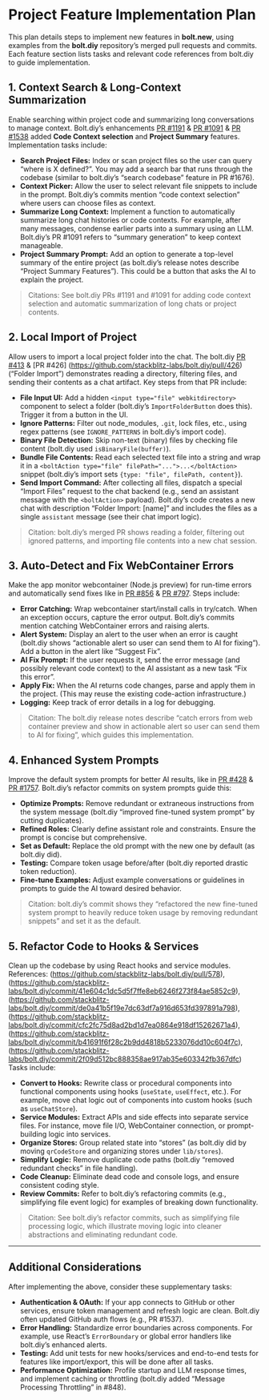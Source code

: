 # Project Feature Implementation Plan

This plan details steps to implement new features in **bolt.new**, using examples from the **bolt.diy** repository’s merged pull requests and commits. Each feature section lists tasks and relevant code references from bolt.diy to guide implementation.

## 1. Context Search & Long-Context Summarization

Enable searching within project code and summarizing long conversations to manage context. Bolt.diy’s enhancements [PR #1191](github.com/stackblitz-labs/bolt.diy/pull/1191) & [PR #1091](github.com/stackblitz-labs/bolt.diy/pull/1091) & [PR #1538](https://github.com/stackblitz-labs/bolt.diy/pull/1538) added **Code Context selection** and **Project Summary** features. Implementation tasks include:

* **Search Project Files:** Index or scan project files so the user can query “where is X defined?”. You may add a search bar that runs through the codebase (similar to bolt.diy’s “search codebase” feature in PR #1676).
* **Context Picker:** Allow the user to select relevant file snippets to include in the prompt. Bolt.diy’s commits mention “code context selection” where users can choose files as context.
* **Summarize Long Context:** Implement a function to automatically summarize long chat histories or code contexts. For example, after many messages, condense earlier parts into a summary using an LLM. Bolt.diy’s PR #1091 refers to “summary generation” to keep context manageable.
* **Project Summary Prompt:** Add an option to generate a top-level summary of the entire project (as bolt.diy’s release notes describe “Project Summary Features”). This could be a button that asks the AI to explain the project.

> Citations: See bolt.diy PRs #1191 and #1091 for adding code context selection and automatic summarization of long chats or project contents.

## 2. Local Import of Project

Allow users to import a local project folder into the chat. The bolt.diy [PR #413](https://github.com/stackblitz-labs/bolt.diy/pull/413) & [PR #426] (https://github.com/stackblitz-labs/bolt.diy/pull/426) (“Folder Import”) demonstrates reading a directory, filtering files, and sending their contents as a chat artifact. Key steps from that PR include:

* **File Input UI:** Add a hidden `<input type="file" webkitdirectory>` component to select a folder (bolt.diy’s `ImportFolderButton` does this). Trigger it from a button in the UI.
* **Ignore Patterns:** Filter out node\_modules, `.git`, lock files, etc., using regex patterns (see `IGNORE_PATTERNS` in bolt.diy’s import code).
* **Binary File Detection:** Skip non-text (binary) files by checking file content (bolt.diy used `isBinaryFile(buffer)`).
* **Bundle File Contents:** Read each selected text file into a string and wrap it in a `<boltAction type="file" filePath="...">...</boltAction>` snippet (bolt.diy’s import sets `{type: "file", filePath, content}`).
* **Send Import Command:** After collecting all files, dispatch a special “Import Files” request to the chat backend (e.g., send an assistant message with the `<boltAction>` payload). Bolt.diy’s code creates a new chat with description “Folder Import: \[name]” and includes the files as a single `assistant` message (see their chat import logic).

> Citation: bolt.diy’s merged PR shows reading a folder, filtering out ignored patterns, and importing file contents into a new chat session.

## 3. Auto-Detect and Fix WebContainer Errors

Make the app monitor webcontainer (Node.js preview) for run-time errors and automatically send fixes like in [PR #856](https://github.com/stackblitz-labs/bolt.diy/pull/856) & [PR #797](https://github.com/stackblitz-labs/bolt.diy/pull/797). Steps include:

* **Error Catching:** Wrap webcontainer start/install calls in try/catch. When an exception occurs, capture the error output. Bolt.diy’s commits mention catching WebContainer errors and raising alerts.
* **Alert System:** Display an alert to the user when an error is caught (bolt.diy shows “actionable alert so user can send them to AI for fixing”). Add a button in the alert like “Suggest Fix”.
* **AI Fix Prompt:** If the user requests it, send the error message (and possibly relevant code context) to the AI assistant as a new task “Fix this error”.
* **Apply Fix:** When the AI returns code changes, parse and apply them in the project. (This may reuse the existing code-action infrastructure.)
* **Logging:** Keep track of error details in a log for debugging.

> Citation: The bolt.diy release notes describe “catch errors from web container preview and show in actionable alert so user can send them to AI for fixing”, which guides this implementation.

## 4. Enhanced System Prompts

Improve the default system prompts for better AI results, like in [PR #428](https://github.com/stackblitz-labs/bolt.diy/pull/428) & [PR #1757](https://github.com/stackblitz-labs/bolt.diy/pull/1757). Bolt.diy’s refactor commits on system prompts guide this:

* **Optimize Prompts:** Remove redundant or extraneous instructions from the system message (bolt.diy “improved fine-tuned system prompt” by cutting duplicates).
* **Refined Roles:** Clearly define assistant role and constraints. Ensure the prompt is concise but comprehensive.
* **Set as Default:** Replace the old prompt with the new one by default (as bolt.diy did).
* **Testing:** Compare token usage before/after (bolt.diy reported drastic token reduction).
* **Fine-tune Examples:** Adjust example conversations or guidelines in prompts to guide the AI toward desired behavior.

> Citation: bolt.diy’s commit shows they “refactored the new fine-tuned system prompt to heavily reduce token usage by removing redundant snippets” and set it as the default.

## 5. Refactor Code to Hooks & Services

Clean up the codebase by using React hooks and service modules. References: (https://github.com/stackblitz-labs/bolt.diy/pull/578),
(https://github.com/stackblitz-labs/bolt.diy/commit/41e604c1dc5d5f7ffe8eb6246f273f84ae5852c9), (https://github.com/stackblitz-labs/bolt.diy/commit/de0a41b5f19e7dc63df7a916d653fd397891a798), (https://github.com/stackblitz-labs/bolt.diy/commit/cfc2fc75d8ad2bd1d7ea0864e918df15262671a4), (https://github.com/stackblitz-labs/bolt.diy/commit/b41691f6f28c2b9dd4818b5233076dd10c604f7c), 
   (https://github.com/stackblitz-labs/bolt.diy/commit/2f09d512bc888358ae917ab35e603342fb367dfc)
Tasks include:

* **Convert to Hooks:** Rewrite class or procedural components into functional components using hooks (`useState`, `useEffect`, etc.). For example, move chat logic out of components into custom hooks (such as `useChatStore`).
* **Service Modules:** Extract APIs and side effects into separate service files. For instance, move file I/O, WebContainer connection, or prompt-building logic into services.
* **Organize Stores:** Group related state into “stores” (as bolt.diy did by moving `qrCodeStore` and organizing stores under `lib/stores`).
* **Simplify Logic:** Remove duplicate code paths (bolt.diy “removed redundant checks” in file handling).
* **Code Cleanup:** Eliminate dead code and console logs, and ensure consistent coding style.
* **Review Commits:** Refer to bolt.diy’s refactoring commits (e.g., simplifying file event logic) for examples of breaking down functionality.

> Citation: See bolt.diy’s refactor commits, such as simplifying file processing logic, which illustrate moving logic into cleaner abstractions and eliminating redundant code.

---

## Additional Considerations

After implementing the above, consider these supplementary tasks:

* **Authentication & OAuth:** If your app connects to GitHub or other services, ensure token management and refresh logic are clean. Bolt.diy often updated GitHub auth flows (e.g., PR #1537).
* **Error Handling:** Standardize error boundaries across components. For example, use React’s `ErrorBoundary` or global error handlers like bolt.diy’s enhanced alerts.
* **Testing:** Add unit tests for new hooks/services and end-to-end tests for features like import/export, this will be done after all tasks.
* **Performance Optimization:** Profile startup and LLM response times, and implement caching or throttling (bolt.diy added “Message Processing Throttling” in #848).
